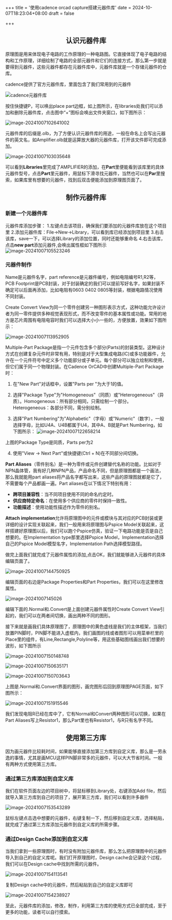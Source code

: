 +++
title = '使用cadence orcad capture搭建元器件库'
date = 2024-10-07T18:23:04+08:00
draft = false

+++
## <center>认识元器件库</center>

原理图是用来体现电子电路的工作原理的一种电路图。它直接体现了电子电路的结构和工作原理，详细绘制了电路的全部元器件和它们的连接方式，那么第一步就是要得到元器件，这些元器件都存在元器件库中，元器件库就是一个存储元器件的仓库。

cadence提供了官方元器件库，里面包含了我们常用到的元器件

![cadence元器件库](https://erepo.rth5.com/image/cadence%E5%85%83%E5%99%A8%E4%BB%B6%E5%BA%93.png)

按住快捷键P，可以唤出place part边框，如上图所示，在libraries处我们可以添加和删除元器件库，点击图中“+”图标会唤出文件夹窗口，如下图所示：

![image-20241007102641002](https://erepo.rth5.com/image/image-20241007102641002.png)

元器件库的后缀是.olb，为了方便认识元器件库的用途，一般在命名上会写出元器件的英文名，如Amplifier.olb就是运算放大器的元器件库，打开该文件即可完成添加。

![image-20241007103035648](https://erepo.rth5.com/image/image-20241007103035648.png)

可以看到**Libraries**里完成了AMPLIFIER的添加，在**Part**里便能看到该库里的具体元器件型号，点击**Part**里元器件，用鼠标下滑寻找元器件，当然也可以在**Par**里搜索，如果库里有想要的元器件，找到后双击便能添加到原理图页面了。

## <center>制作元器件库</center>

### 新建一个元器件库

元器件库添加步骤：
1.左键点击该项目，确保我们要添加的元器件库放在这个项目里
2.添加元器件库：File->New->Library，可以看到库已经添加到项目里
3.右击该库，save一下，可以选择Library的添加位置，同时还能够重命名
4.右击该库，点击**new part**添加元器件,会唤出属性框如下图所示
![image-20241007105523246](https://erepo.rth5.com/image/image-20241007105523246.png)

### 元器件制作

Name是元器件名字，part reference是元器件编号，例如电阻编号R1,R2等，PCB Footprint是PCB封装，对于封装确定的我们可以提前写好名字，如果封装不确定可以后面再添加，比如电阻有0603 0402 0805等封装，根据电路情况使用不同封装。

Create Convert View为同一个零件创建另一种图形表示方式，这种功能允许设计者为同一零件提供多种视觉表现形式，而不改变零件的基本属性或功能。常用的地方是芯片周围有电阻电容时我们可以选择大小小一些的，方便放置，效果如下图所示：

![image-20241007113952905](https://erepo.rth5.com/image/image-20241007113952905.png)

Multiple-Part Package是指一个元件包含多个部分(Parts)的封装类型。这种设计方式在创建复杂元件时非常有用，特别是对于大型集成电路(IC)或多功能器件，允许在一个元件符号中定义多个功能部分或子单元。每个部分可以独立绘制和使用，但它们属于同一个物理封装。在Cadence OrCAD中创建Multiple-Part Package时：
1. 在"New Part"对话框中，设置"Parts per "为大于1的值。

2. 选择"Package Type"为"Homogeneous"（同质）或"Heterogeneous"（异质）。Homogeneous：所有部分相同，只需绘制一个部分。Heterogeneous：各部分不同，需分别绘制。

3. 选择"Part Numbering"为"Alphabetic"（字母）或"Numeric"（数字），一般选择字母，比如U4A、U4B都属于U4，其中A、B就是Part Numbering，如下图所示：
    ![image-20241007122658214](https://erepo.rth5.com/image/image-20241007122658214.png)

  上图的Package Type是同质，Parts per为2


4. 使用"View -> Next Part"或快捷键(Ctrl + N)在不同部分间切换。

**Part Aliases**（零件别名）是一种为零件或元件创建替代名称的功能。比如对于NPN晶体管，我有好几种NPN产品，产品命名不同，但是原理图都是一个画法，那么我就能用part aliases将产品名字都写出来，这些产品的原理图就都是它了，不需要每个产品都画一遍。Part aliases在以下情况下特别有用：

- **跨项目兼容性**：当不同项目使用不同的命名约定时。
- **供应商特定命名**：在使用多个供应商的零件时保持一致性。
- **功能描述**：使用功能性描述作为零件的别名。

**Attach implementation**允许将原理图中的元件或模块与其对应的PCB封装或更详细的设计实现关联起来，我们一般用来将原理图与Pspice Model关联起来，这样搭建好原理图以后，我们可以跑个Pspice仿真，验证一下电路功能是否是自己想要的。在Implementation type那里选择Pspice Model，Implementation选择自己的Pspice Model模型名字，Implementation Path选择模型路径。

做完上面我们就完成了元器件属性的添加,点击OK，我们就能够进入元器件的具体编辑页面了。

![image-20241007144750925](https://erepo.rth5.com/image/image-20241007144750925.png)

编辑页面的右边是Package Properties和Part Properties，我们可以在这里修改属性。

![image-20241007145026](https://erepo.rth5.com/image/2024-10-07_145026.png)

编辑下面的.Normal和.Convert是上面创建元器件属性时Create Convert View引起的，我们可以在两者间切换，画出两种不同的图形。

接下来就是画我们具体原理图了，原理图中的黄色虚线是我们的主体框架，当我们放置PIN脚时，PIN脚不能进入虚框内，我们画图的线或者图形可以用菜单栏里的Place里的组件，有Line,Rectangle,Polyline等，用这些基础图线画出我们想要的波形，如下图所示

![image-20241007150148748](https://erepo.rth5.com/image/image-20241007150148748.png)

![image-20241007150635171](https://erepo.rth5.com/image/image-20241007150635171.png)

![image-20241007150703643](https://erepo.rth5.com/image/image-20241007150703643.png)

上图是.Normal和.Convert界面的图形，画完图形后回到原理图PAGE页面，如下图所示：

![image-20241007151915546](https://erepo.rth5.com/image/image-20241007151915546.png)

我们发现电阻R已经在库中了，它有Normal和Convert两种图形可以切换，如果在Part Aliases写上Resistor1，那么Part里也有Resistor1，与R只有名字不同。



## <center>使用第三方库</center>

因为画元器件比较耗时间，如果能够直接添加第三方库到自定义库，那么是一劳永逸的事情，尤其是画MCU这样PIN脚非常多的元器件，可以大大节省时间。一般有两种方式使用第三方库。

### 通过第三方库添加到自定义库

我们在软件页面左边的项目树中，将鼠标移到Library处，右键添加Add file，然后就导入第三方库到自己的项目了，展开第三方库，我们可以看到许多器件

![image-20241007153543289](https://erepo.rth5.com/image/image-20241007153543289.png)

鼠标左键点击选中想要的元器件，右键复制一下，然后移到自定义库，选择粘贴，就完成了通过第三方库添加元器件到自定义库的所需步骤。

### 通过Design Cache添加到自定义库

当我们拿到一些原理图时，有时没有附加元器件库，那么怎么把原理图中的元器件导入到自己的自定义库呢。我们打开原理图时，Design cache会记录这个过程，我们可以在Design cache中找到所需的元器件。

![image-20241007154113541](https://erepo.rth5.com/image/image-20241007154113541.png)

复制Design cache中的元器件，然后粘贴到自己的自定义库即可

![image-20241007154238927](https://erepo.rth5.com/image/image-20241007154238927.png)

至此，元器件库的添加，修改，制作，利用第三方库的使用方式已全部完成，至于更多的功能，读者可以自行摸索。
